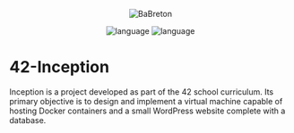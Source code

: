 <p align="center">
  <img src="https://github.com/BaBreton/42-Get_next_line/assets/124448529/43a36b92-4c44-4c58-b03c-b18903712b45" alt="BaBreton" />
</p>
<p align="center">
  <img src="https://img.shields.io/badge/Language-Docker-cyan" alt="language" />
  <img src="https://img.shields.io/badge/Mark-105/100-green" alt="language" />
</p>

# 42-Inception

Inception is a project developed as part of the 42 school curriculum. Its primary objective is to design and implement a virtual machine capable of hosting Docker containers and a small WordPress website complete with a database.
